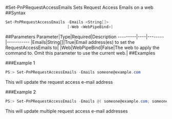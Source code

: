 #Set-PnPRequestAccessEmails
Sets Request Access Emails on a web
##Syntax
```powershell
Set-PnPRequestAccessEmails -Emails <String[]>
                           [-Web <WebPipeBind>]
```


##Parameters
Parameter|Type|Required|Description
---------|----|--------|-----------
|Emails|String[]|True|Email address(es) to set the RequestAccessEmails to|
|Web|WebPipeBind|False|The web to apply the command to. Omit this parameter to use the current web.|
##Examples

###Example 1
```powershell
PS:> Set-PnPRequestAccessEmails -Emails someone@example.com 
```
This will update the request access e-mail address

###Example 2
```powershell
PS:> Set-PnPRequestAccessEmails -Emails @( someone@example.com; someoneelse@example.com )
```
This will update multiple request access e-mail addresses

